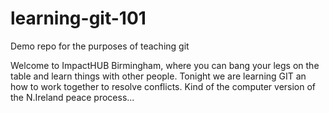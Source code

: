 # learning-git-101
Demo repo for the purposes of teaching git

Welcome to ImpactHUB Birmingham,
where you can bang your legs on the table and learn things with other people.
Tonight we are learning GIT an how to work together to resolve conflicts.
Kind of the computer version of the N.Ireland peace process...